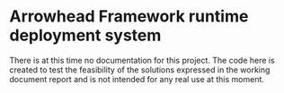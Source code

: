 # Arrowhead Framework runtime deployment system

 There is at this time no documentation for this project.
 The code here is created to test the feasibility of the solutions expressed in the
 working document report and is not intended for any real use at this moment.
